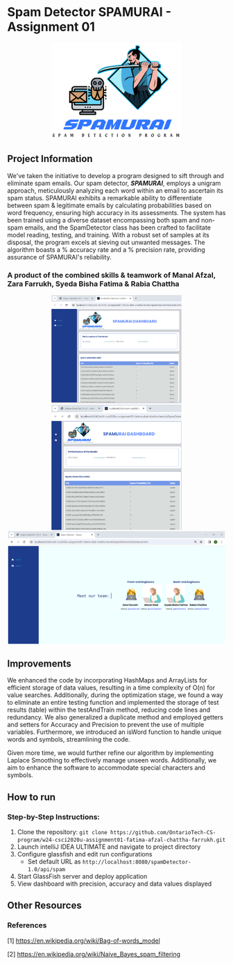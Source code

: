 # Spam Detector SPAMURAI - Assignment 01
<p align="center">
  <img src="SpamDetectorClient/img/spamurai.png" alt="Spamurai Logo" width="300">
</p>

## Project Information
We've taken the initiative to develop a program designed to sift through and eliminate spam emails. Our spam detector, <b><i>SPAMURAI</i></b>, employs a unigram approach, meticulously analyzing each word within an email to ascertain its spam status. SPAMURAI exhibits a remarkable ability to differentiate between spam & legitimate emails by calculating probabilities based on word frequency, ensuring high accuracy in its assessments. The system has been trained using a diverse dataset encompassing both spam and non-spam emails, and the SpamDetector class has been crafted to facilitate model reading, testing, and training. With a robust set of samples at its disposal, the program excels at sieving out unwanted messages. The algorithm boasts a % accuracy rate and a % precision rate, providing assurance of SPAMURAI's reliability.
<h3>A product of the combined skills & teamwork of <b>Manal Afzal, Zara Farrukh, Syeda Bisha Fatima & Rabia Chattha</b></h3>
<p align="center">
   <img src="Spamurai_navBar.png" alt="Spamurai Working Interface" width="300">
  <img src="Spamurai.png" alt="Spamurai Working Interface" width="300">
  <img src="Spamurai_About.png" alt="Spamurai Working Interface" width="500">
</p>

## Improvements
We enhanced the code by incorporating HashMaps and ArrayLists for efficient storage of data values, resulting in a time complexity of O(n) for value searches. Additionally, during the optimization stage, we found a way to eliminate an entire testing function and implemented the storage of test results (table) within the testAndTrain method, reducing code lines and redundancy. We also generalized a duplicate method and employed getters and setters for Accuracy and Precision to prevent the use of multiple variables. Furthermore, we introduced an isWord function to handle unique words and symbols, streamlining the code.

Given more time, we would further refine our algorithm by implementing Laplace Smoothing to effectively manage unseen words. Additionally, we aim to enhance the software to accommodate special characters and symbols.

## How to run
### Step-by-Step Instructions:

1. Clone the repository: `git clone https://github.com/OntarioTech-CS-program/w24-csci2020u-assignment01-fatima-afzal-chattha-farrukh.git`
2. Launch intelliJ IDEA ULTIMATE and navigate to project directory 
3. Configure glassfish and edit run configurations
   - Set default URL as `http://localhost:8080/spamDetector-1.0/api/spam`
4. Start GlassFish server and deploy application
5. View dashboard with precision, accuracy and data values displayed 
## Other Resources


### References 
[1] https://en.wikipedia.org/wiki/Bag-of-words_model 

[2] https://en.wikipedia.org/wiki/Naive_Bayes_spam_filtering 
